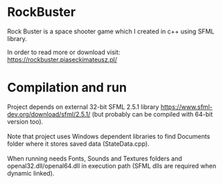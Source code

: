 # RockBuster

Rock Buster is a space shooter game which I created in c++ using SFML library.

In order to read more or download visit: 
https://rockbuster.piaseckimateusz.pl/

# Compilation and run

Project depends on external 32-bit SFML 2.5.1 library https://www.sfml-dev.org/download/sfml/2.5.1/ (but probably can be compiled with 64-bit version too).
<br />
<br />
Note that project uses Windows dependent libraries to find Documents folder where it stores saved data (StateData.cpp).
<br />
<br />
When running needs Fonts, Sounds and Textures folders and openal32.dll/openal64.dll in execution path (SFML dlls are required when dynamic linked).